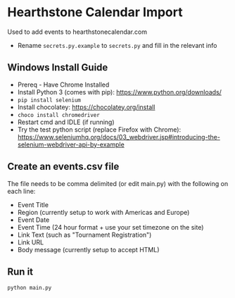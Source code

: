 # Hearthstone Calendar Import
Used to add events to hearthstonecalendar.com

- Rename `secrets.py.example` to `secrets.py` and fill in the relevant info

## Windows Install Guide

- Prereq - Have Chrome Installed
- Install Python 3 (comes with pip): https://www.python.org/downloads/
- `pip install selenium`
- Install chocolatey: https://chocolatey.org/install
- `choco install chromedriver`
- Restart cmd and IDLE (if running)
- Try the test python script (replace Firefox with Chrome): https://www.seleniumhq.org/docs/03_webdriver.jsp#introducing-the-selenium-webdriver-api-by-example

## Create an events.csv file
The file needs to be comma delimited (or edit main.py) with the following on each line:
- Event Title
- Region (currently setup to work with Americas and Europe)
- Event Date
- Event Time (24 hour format + use your set timezone on the site)
- Link Text (such as "Tournament Registration")
- Link URL
- Body message (currently setup to accept HTML)

## Run it
`python main.py`

